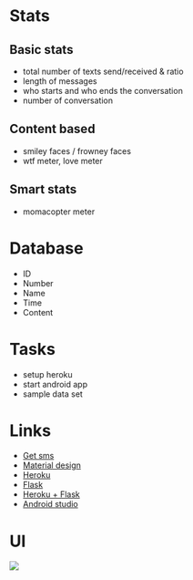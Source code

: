 # Stats

## Basic stats

* total number of texts send/received & ratio
* length of messages
* who starts and who ends the conversation
* number of conversation

## Content based

* smiley faces / frowney faces
* wtf meter, love meter

## Smart stats

* momacopter meter

# Database

* ID
* Number
* Name
* Time
* Content

# Tasks

* setup heroku
* start android app
* sample data set

# Links

* [Get sms](http://www.androidhub4you.com/2014/02/android-sms-history-get-messages-record.html)
* [Material design](https://developer.android.com/training/material/index.html)
* [Heroku](https://www.heroku.com/)
* [Flask](http://flask.pocoo.org/)
* [Heroku + Flask](https://devcenter.heroku.com/articles/getting-started-with-python-o)
* [Android studio](http://developer.android.com/sdk/index.html)

# UI

![](https://s3.amazonaws.com/pushbullet-uploads/ufgwUFI-C8M7bM1EZEIycY2nAhCd1Pr2DM06NSJi/IMG_20141229_222509.jpg)
